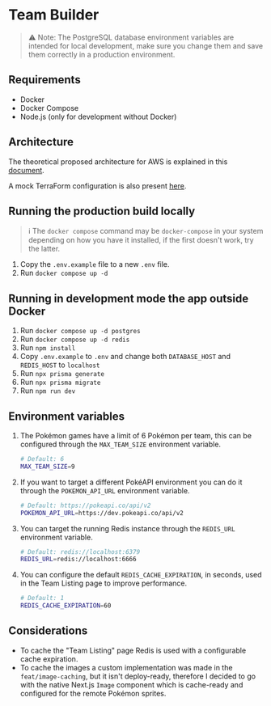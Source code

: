 # Team Builder

> ⚠️ Note: The PostgreSQL database environment variables are intended for local development, make sure you change them and save them correctly in a production environment.

## Requirements

- Docker
- Docker Compose
- Node.js (only for development without Docker)

## Architecture

The theoretical proposed architecture for AWS is explained in this [document](/docs/ARCHITECTURE.pdf).

A mock TerraForm configuration is also present [here](/docs/main.tf).

## Running the production build locally

> ℹ️ The `docker compose` command may be `docker-compose` in your system depending on how you have it installed, if the first doesn't work, try the latter.

1. Copy the `.env.example` file to a new `.env` file.
2. Run `docker compose up -d`

## Running in development mode the app outside Docker

1. Run `docker compose up -d postgres`
2. Run `docker compose up -d redis`
3. Run `npm install`
4. Copy `.env.example` to `.env` and change both `DATABASE_HOST` and `REDIS_HOST` to `localhost`
5. Run `npx prisma generate`
6. Run `npx prisma migrate`
7. Run `npm run dev`

## Environment variables

1. The Pokémon games have a limit of 6 Pokémon per team, this can be configured through the `MAX_TEAM_SIZE` environment variable.

    ```sh
    # Default: 6
    MAX_TEAM_SIZE=9
    ```

2. If you want to target a different PokéAPI environment you can do it through the `POKEMON_API_URL` environment variable.

    ```sh
    # Default: https://pokeapi.co/api/v2
    POKEMON_API_URL=https://dev.pokeapi.co/api/v2
    ```

3. You can target the running Redis instance through the `REDIS_URL` environment variable.

    ```sh
    # Default: redis://localhost:6379
    REDIS_URL=redis://localhost:6666
    ```

4. You can configure the default `REDIS_CACHE_EXPIRATION`, in seconds, used in the Team Listing page to improve performance.

    ```sh
    # Default: 1
    REDIS_CACHE_EXPIRATION=60
    ```

## Considerations

- To cache the "Team Listing" page Redis is used with a configurable cache expiration.
- To cache the images a custom implementation was made in the `feat/image-caching`, but it isn't deploy-ready, therefore I decided to go with the native Next.js `Image` component which is cache-ready and configured for the remote Pokémon sprites.
